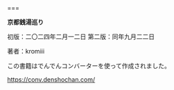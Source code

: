 ===

**京都銭湯巡り**

初版：二〇二四年二月一二日
第二版：同年九月二二日

著者：kromiii

この書籍はでんでんコンバーターを使って作成されました。

https://conv.denshochan.com/
